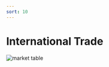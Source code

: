 ```yaml
---
sort: 10
---
```




# International Trade


![market table]({{site.baseurl}}/assets/images/roses_col.png)